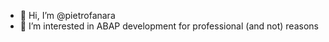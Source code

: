 - 👋 Hi, I’m @pietrofanara
- 👀 I’m interested in ABAP development for professional (and not) reasons
